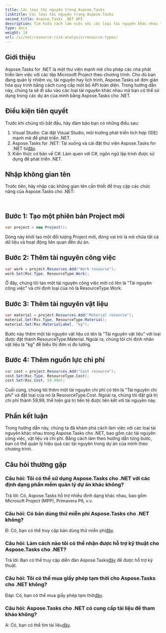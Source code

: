 ```yaml
---
title: Các loại tài nguyên trong Aspose.Tasks
linktitle: Các loại tài nguyên trong Aspose.Tasks
second_title: Aspose.Tasks .NET API
description: Tìm hiểu cách làm việc với các loại tài nguyên khác nhau trong Aspose.Tasks cho .NET, bao gồm tài nguyên công việc, vật liệu và chi phí, thông qua hướng dẫn từng bước.
type: docs
weight: 14
url: /vi/net/resource-risk-analysis/resource-types/
---
```

## Giới thiệu
Aspose.Tasks for .NET là một thư viện mạnh mẽ cho phép các nhà phát triển làm việc với các tệp Microsoft Project theo chương trình. Cho dù bạn đang quản lý nhiệm vụ, tài nguyên hay lịch trình, Aspose.Tasks sẽ đơn giản hóa quy trình bằng cách cung cấp một bộ API toàn diện. Trong hướng dẫn này, chúng ta sẽ đi sâu vào các loại tài nguyên khác nhau mà bạn có thể sử dụng trong các dự án của mình bằng Aspose.Tasks cho .NET.
## Điều kiện tiên quyết
Trước khi chúng tôi bắt đầu, hãy đảm bảo bạn có những điều sau:
1. Visual Studio: Cài đặt Visual Studio, môi trường phát triển tích hợp (IDE) mạnh mẽ để phát triển .NET.
2.  Aspose.Tasks for .NET: Tải xuống và cài đặt thư viện Aspose.Tasks for .NET từ[đây](https://releases.aspose.com/tasks/net/).
3. Kiến thức cơ bản về C#: Làm quen với C#, ngôn ngữ lập trình được sử dụng để phát triển .NET.

## Nhập không gian tên
Trước tiên, hãy nhập các không gian tên cần thiết để truy cập các chức năng của Aspose.Tasks cho .NET:
```csharp
    
```

## Bước 1: Tạo một phiên bản Project mới
```csharp
var project = new Project();
```
Dòng này khởi tạo một đối tượng Project mới, đóng vai trò là nơi chứa tất cả dữ liệu và hoạt động liên quan đến dự án.
## Bước 2: Thêm tài nguyên công việc
```csharp
var work = project.Resources.Add("Work resource");
work.Set(Rsc.Type, ResourceType.Work);
```
Ở đây, chúng tôi tạo một tài nguyên công việc mới có tên là "Tài nguyên công việc" và chỉ định loại của nó là ResourceType.Work.
## Bước 3: Thêm tài nguyên vật liệu
```csharp
var material = project.Resources.Add("Material resource");
material.Set(Rsc.Type, ResourceType.Material);
material.Set(Rsc.MaterialLabel, "kg");
```
Bước này thêm một tài nguyên vật liệu có tên là "Tài nguyên vật liệu" với loại được đặt thành ResourceType.Material. Ngoài ra, chúng tôi chỉ định nhãn vật liệu là "kg" để biểu thị đơn vị đo lường.
## Bước 4: Thêm nguồn lực chi phí
```csharp
var cost = project.Resources.Add("Cost resource");
cost.Set(Rsc.Type, ResourceType.Cost);
cost.Set(Rsc.Cost, 59.99m);
```
Cuối cùng, chúng tôi thêm một tài nguyên chi phí có tên là "Tài nguyên chi phí" và đặt loại của nó là ResourceType.Cost. Ngoài ra, chúng tôi đặt giá trị chi phí thành 59,99, thể hiện giá trị tiền tệ được liên kết với tài nguyên này.

## Phần kết luận
Trong hướng dẫn này, chúng ta đã khám phá cách làm việc với các loại tài nguyên khác nhau trong Aspose.Tasks cho .NET, bao gồm các tài nguyên công việc, vật liệu và chi phí. Bằng cách làm theo hướng dẫn từng bước, bạn có thể quản lý hiệu quả các tài nguyên trong dự án của mình theo chương trình.
## Câu hỏi thường gặp
### Câu hỏi: Tôi có thể sử dụng Aspose.Tasks cho .NET với các định dạng phần mềm quản lý dự án khác không?
Trả lời: Có, Aspose.Tasks hỗ trợ nhiều định dạng khác nhau, bao gồm Microsoft Project (MPP), Primavera P6, v.v.
### Câu hỏi: Có bản dùng thử miễn phí Aspose.Tasks cho .NET không?
 Đ: Có, bạn có thể truy cập bản dùng thử miễn phí[đây](https://releases.aspose.com/).
### Câu hỏi: Làm cách nào tôi có thể nhận được hỗ trợ kỹ thuật cho Aspose.Tasks cho .NET?
 Trả lời: Bạn có thể truy cập diễn đàn Aspose.Tasks[đây](https://forum.aspose.com/c/tasks/15) để được hỗ trợ kỹ thuật.
### Câu hỏi: Tôi có thể mua giấy phép tạm thời cho Aspose.Tasks cho .NET không?
 Đáp: Có, bạn có thể mua giấy phép tạm thời[đây](https://purchase.aspose.com/temporary-license/).
### Câu hỏi: Aspose.Tasks cho .NET có cung cấp tài liệu để tham khảo không?
 A: Có, bạn có thể tìm tài liệu[đây](https://reference.aspose.com/tasks/net/).